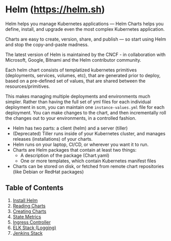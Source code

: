 # Helm (https://helm.sh)

Helm helps you manage Kubernetes applications — Helm Charts helps you define, install, and upgrade even the most complex Kubernetes application.

Charts are easy to create, version, share, and publish — so start using Helm and stop the copy-and-paste madness.

The latest version of Helm is maintained by the CNCF - in collaboration with Microsoft, Google, Bitnami and the Helm contributor community.

Each helm chart consists of templatized kubernetes primitives (deployments, services, volumes, etc), that are generated prior to deploy, based on a pre-defined set of values, that are shared between the resources/primitives. 

This makes managing multiple deployments and environments much simpler. Rather than having the full set of yml files for each individual deployment in scm, you can maintain one `instance-values.yml` file for each deployment. You can make changes to the chart, and then incrementally roll the changes out to your environments, in a controlled fashion.

- Helm has two parts: a client (helm) and a server (tiller)
- (Deprecated) Tiller runs inside of your Kubernetes cluster, and manages releases (installations) of your charts.
- Helm runs on your laptop, CI/CD, or wherever you want it to run.
- Charts are Helm packages that contain at least two things:
  - A description of the package (Chart.yaml)
  - One or more templates, which contain Kubernetes manifest files
- Charts can be stored on disk, or fetched from remote chart repositories (like Debian or RedHat packages)

## Table of Contents

1. [Install Helm](01_install_helm.md)
2. [Reading Charts](02_reading_charts.md)
3. [Creating Charts](03_creating_charts.md)
4. [State Metrics](https://github.com/helm/charts/tree/master/stable/kube-state-metrics)
5. [Ingress Controller](https://github.com/helm/charts/tree/master/stable/nginx-ingress)
6. [ELK Stack (Logging)](https://github.com/helm/charts/tree/master/stable/fluentd-elasticsearch)
7. [Jenkins Stack](https://github.com/helm/charts/tree/master/stable/jenkins)